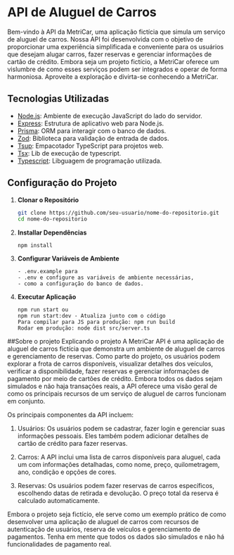 # API de Aluguel de Carros

Bem-vindo à API da MetriCar, uma aplicação fictícia que simula um serviço de aluguel de carros. Nossa API foi desenvolvida com o objetivo de proporcionar uma experiência simplificada e conveniente para os usuários que desejam alugar carros, fazer reservas e gerenciar informações de cartão de crédito. Embora seja um projeto fictício, a MetriCar oferece um vislumbre de como esses serviços podem ser integrados e operar de forma harmoniosa. Aproveite a exploração e divirta-se conhecendo a MetriCar.

## Tecnologias Utilizadas

- [Node.js](https://nodejs.org/): Ambiente de execução JavaScript do lado do servidor.
- [Express](https://expressjs.com/): Estrutura de aplicativo web para Node.js.
- [Prisma](https://prisma.io/): ORM para interagir com o banco de dados.
- [Zod](https://github.com/colinhacks/zod): Biblioteca para validação de entrada de dados.
- [Tsup](https://github.com/TehShrike/tsup): Empacotador TypeScript para projetos web.
- [Tsx](https://github.com/esbuild-kit/tsx): Lib de execução de typescript.
- [Typescript](https://www.typescriptlang.org/): Libguagem de programação utilizada.

## Configuração do Projeto

1. **Clonar o Repositório**
   ```bash
   git clone https://github.com/seu-usuario/nome-do-repositorio.git
   cd nome-do-repositorio

2. **Installar Dependências**
    ```npm install
    npm install

3. **Configurar Variáveis de Ambiente**
   ```enomeie o arquivo 
   - .env.example para
   - .env e configure as variáveis de ambiente necessárias,
   - como a configuração do banco de dados.

4. **Executar Aplicação**
   ```Como rodar a Aplicação
   npm run start ou
   npm run start:dev - Atualiza junto com o código
   Para compilar para JS para produção: npm run build
   Rodar em produção: node dist src/server.ts
   
##Sobre o projeto
   Explicando o projeto
   A MetriCar API é uma aplicação de aluguel de carros fictícia que demonstra um ambiente de aluguel de
   carros e gerenciamento de reservas.
   Como parte do projeto, os usuários podem explorar a frota de carros disponíveis, visualizar detalhes dos 
   veículos, verificar a disponibilidade, fazer reservas e gerenciar informações de pagamento por meio de cartões
   de crédito. Embora todos os dados sejam simulados e não haja transações reais, a API oferece uma visão geral de
   como os principais recursos de um serviço de aluguel de carros funcionam em conjunto.

   Os principais componentes da API incluem:

   1. Usuários: Os usuários podem se cadastrar, fazer login e gerenciar suas informações pessoais.
   Eles também podem adicionar detalhes de cartão de crédito para fazer reservas.

   2. Carros: A API inclui uma lista de carros disponíveis para aluguel,
   cada um com informações detalhadas, como nome, preço, quilometragem,
   ano, condição e opções de cores.

   3. Reservas: Os usuários podem fazer reservas de carros específicos,
   escolhendo datas de retirada e devolução. O preço total da reserva é
   calculado automaticamente.

   Embora o projeto seja fictício, ele serve como um exemplo prático de como desenvolver uma aplicação de
   aluguel de carros com recursos de autenticação de usuários,
   reserva de veículos e gerenciamento de pagamentos. Tenha em mente que todos os
   dados são simulados e não há funcionalidades de pagamento real.
